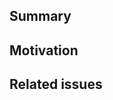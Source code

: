 ## Summary
<!-- Summary of what this PR accomplishes -->

## Motivation
<!-- Why were the changes necessary. -->

## Related issues
<!-- Put `Closes #XXXX` for each issue number this PR fixes/closes -->